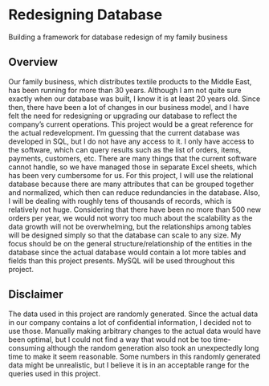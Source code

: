 # Redesigning Database
Building a framework for database redesign of my family business 

## Overview  
Our family business, which distributes textile products to the Middle East, has been running for more than 30 years. Although I am not quite sure exactly when our database was built, I know it is at least 20 years old. Since then, there have been a lot of changes in our business model, and I have felt the need for redesigning or upgrading our database to reflect the company’s current operations. This project would be a great reference for the actual redevelopment. 
I’m guessing that the current database was developed in SQL, but I do not have any access to it. I only have access to the software, which can query results such as the list of orders, items, payments, customers, etc. There are many things that the current software cannot handle, so we have managed those in separate Excel sheets, which has been very cumbersome for us. 
For this project, I will use the relational database because there are many attributes that can be grouped together and normalized, which then can reduce redundancies in the database. Also, I will be dealing with roughly tens of thousands of records, which is relatively not huge. Considering that there have been no more than 500 new orders per year, we would not worry too much about the scalability as the data growth will not be overwhelming, but the relationships among tables will be designed simply so that the database can scale to any size. My focus should be on the general structure/relationship of the entities in the database since the actual database would contain a lot more tables and fields than this project presents. 
MySQL will be used throughout this project.

## Disclaimer
The data used in this project are randomly generated. Since the actual data in our company contains a lot of confidential information, I decided not to use those. Manually making arbitrary changes to the actual data would have been optimal, but I could not find a way that would not be too time-consuming although the random generation also took an unexpectedly long time to make it seem reasonable. Some numbers in this randomly generated data might be unrealistic, but I believe it is in an acceptable range for the queries used in this project.
